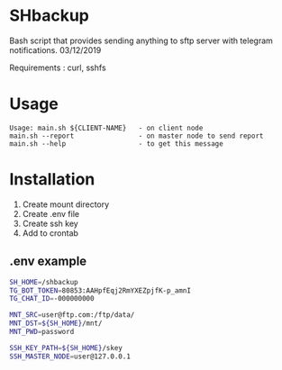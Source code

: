 # SHbackup

Bash script that provides sending anything to sftp
server with telegram notifications. 03/12/2019

Requirements : curl, sshfs

# Usage
```
Usage: main.sh ${CLIENT-NAME}   - on client node
main.sh --report                - on master node to send report
main.sh --help                  - to get this message
```
# Installation

1. Create mount directory
2. Create .env file
3. Create ssh key
4. Add to crontab

## .env example
```bash
SH_HOME=/shbackup
TG_BOT_TOKEN=80853:AAHpfEqj2RmYXEZpjfK-p_amnI
TG_CHAT_ID=-000000000

MNT_SRC=user@ftp.com:/ftp/data/
MNT_DST=${SH_HOME}/mnt/
MNT_PWD=password

SSH_KEY_PATH=${SH_HOME}/skey
SSH_MASTER_NODE=user@127.0.0.1

```
